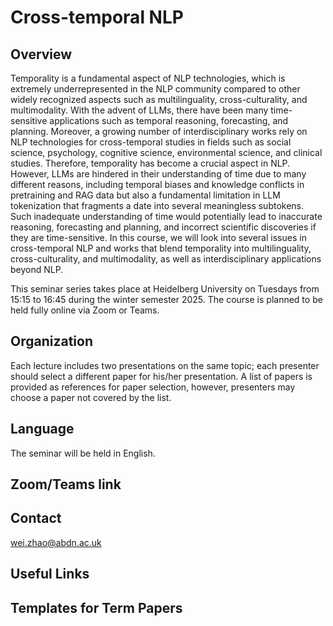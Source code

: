 # Cross-temporal NLP

## Overview

Temporality is a fundamental aspect of NLP technologies, which is extremely underrepresented in the NLP community compared to other widely recognized aspects such as multilinguality, cross-culturality, and multimodality. With the advent of LLMs, there have been many time-sensitive applications such as temporal reasoning, forecasting, and planning. Moreover, a growing number of interdisciplinary works rely on NLP technologies for cross-temporal studies in fields such as social science, psychology, cognitive science, environmental science, and clinical studies. Therefore, temporality has become a crucial aspect in NLP. However, LLMs are hindered in their understanding of time due to many different reasons, including temporal biases and knowledge conflicts in pretraining and RAG data but also a fundamental limitation in LLM tokenization that fragments a date into several meaningless subtokens. Such inadequate understanding of time would potentially lead to inaccurate reasoning, forecasting and planning, and incorrect scientific discoveries if they are time-sensitive. In this course, we will look into several issues in cross-temporal NLP and works that blend temporality into multilinguality, cross-culturality, and multimodality, as well as interdisciplinary applications beyond NLP.

This seminar series takes place at Heidelberg University on Tuesdays from 15:15 to 16:45 during the winter semester 2025. The course is planned to be held fully online via Zoom or Teams.

## Organization

Each lecture includes two presentations on the same topic; each presenter should select a different paper for his/her presentation. A list of papers is provided as references for paper selection, however, presenters may choose a paper not covered by the list.

## Language

The seminar will be held in English.

## Zoom/Teams link

## Contact
wei.zhao@abdn.ac.uk

## Useful Links

## Templates for Term Papers

